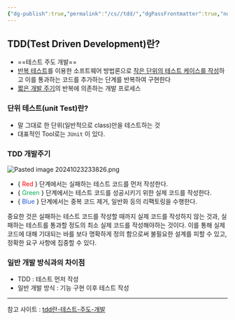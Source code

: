 ```yaml
---
{"dg-publish":true,"permalink":"/cs//tdd/","dgPassFrontmatter":true,"noteIcon":""}
---
```



## TDD(Test Driven Development)란?

- ==테스트 주도 개발==
- <u>반복 테스트</u>를 이용한 소프트웨어 방법론으로 <u>작은 단위의 테스트 케이스를 작성</u>하고 이를 통과하는 코드를 추가하는 단계를 반복하여 구현한다
- <u>짧은 개발 주기</u>의 반복에 의존하는 개발 프로세스

### 단위 테스트(unit Test)란?
- 말 그대로 한 단위(일반적으로 class)만을 테스트하는 것
- 대표적인 Tool로는 `JUnit` 이 있다. 

### TDD 개발주기
![Pasted image 20241023233826.png](/img/user/images/Pasted%20image%2020241023233826.png)
- { <font color="#ff0000">Red</font> } 단계에서는 실패하는 테스트 코드를 먼저 작성한다.
- { <font color="#00b050">Green</font> } 단계에서는 테스트 코드를 성공시키기 위한 실제 코드를 작성한다.
- { <font color="#245bdb">Blue</font> } 단계에서는 중복 코드 제거, 일반화 등의 리팩토링을 수행한다.

중요한 것은 실패하는 테스트 코드를 작성할 때까지 실제 코드를 작성하지 않는 것과, 실패하는 테스트를 통과할 정도의 최소 실제 코드를 작성해야하는 것이다. 이를 통해 실제 코드에 대해 기대되는 바를 보다 명확하게 정의 함으로써 불필요한 설계를 피할 수 있고, 정확한 요구 사항에 집중할 수 있다.



### 일반 개발 방식과의 차이점
- TDD  : 테스트 먼저 작성 
- 일반 개발 방식 : 기능 구현 이후 테스트 작성



---
참고 사이트 : 
[tdd란-테스트-주도-개발](https://hanamon.kr/tdd%EB%9E%80-%ED%85%8C%EC%8A%A4%ED%8A%B8-%EC%A3%BC%EB%8F%84-%EA%B0%9C%EB%B0%9C/)

